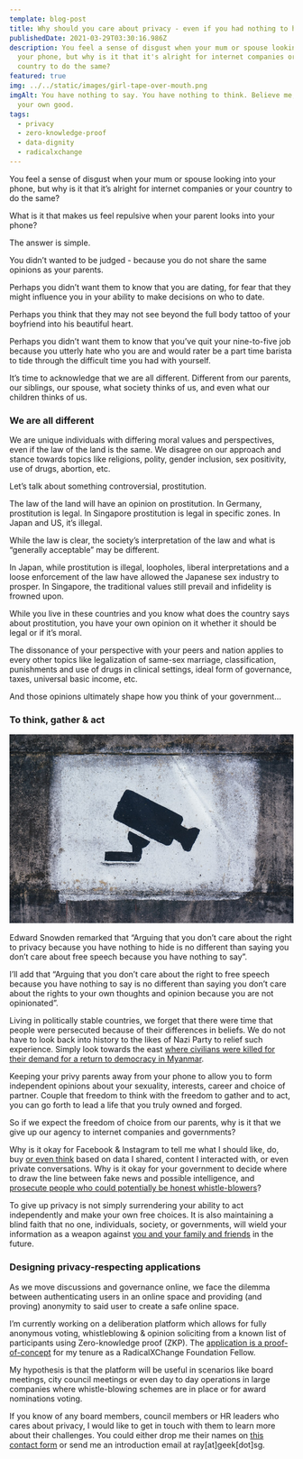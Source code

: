 ```yaml
---
template: blog-post
title: Why should you care about privacy - even if you had nothing to hide
publishedDate: 2021-03-29T03:30:16.986Z
description: You feel a sense of disgust when your mum or spouse looking into
  your phone, but why is it that it's alright for internet companies or your
  country to do the same?
featured: true
img: ../../static/images/girl-tape-over-mouth.png
imgAlt: You have nothing to say. You have nothing to think. Believe me, it's for
  your own good.
tags:
  - privacy
  - zero-knowledge-proof
  - data-dignity
  - radicalxchange
---
```

You feel a sense of disgust when your mum or spouse looking into your phone, but why is it that it’s alright for internet companies or your country to do the same?

What is it that makes us feel repulsive when your parent looks into your phone?

The answer is simple.

You didn’t wanted to be judged - because you do not share the same opinions as your parents.

Perhaps you didn’t want them to know that you are dating, for fear that they might influence you in your ability to make decisions on who to date.

Perhaps you think that they may not see beyond the full body tattoo of your boyfriend into his beautiful heart.

Perhaps you didn’t want them to know that you’ve quit your nine-to-five job because you utterly hate who you are and would rater be a part time barista to tide through the difficult time you had with yourself.

It’s time to acknowledge that we are all different. Different from our parents, our siblings, our spouse, what society thinks of us, and even what our children thinks of us.

### We are all different

We are unique individuals with differing moral values and perspectives, even if the law of the land is the same. We disagree on our approach and stance towards topics like religions, polity, gender inclusion, sex positivity, use of drugs, abortion, etc.

Let’s talk about something controversial, prostitution.

The law of the land will have an opinion on prostitution. In Germany, prostitution is legal. In Singapore prostitution is legal in specific zones. In Japan and US, it’s illegal.

While the law is clear, the society’s interpretation of the law and what is “generally acceptable” may be different.

In Japan, while prostitution is illegal, loopholes, liberal interpretations and a loose enforcement of the law have allowed the Japanese sex industry to prosper. In Singapore, the traditional values still prevail and infidelity is frowned upon.

While you live in these countries and you know what does the country says about prostitution, you have your own opinion on it whether it should be legal or if it’s moral.

The dissonance of your perspective with your peers and nation applies to every other topics like legalization of same-sex marriage, classification, punishments and use of drugs in clinical settings, ideal form of governance, taxes, universal basic income, etc.

And those opinions ultimately shape how you think of your government…

### To think, gather & act

![A painting on a wall warning visitors about video surveillance](../../static/images/mural-surveillance-camera.png "A painting on a wall warning visitors about video surveillance")

Edward Snowden remarked that “Arguing that you don’t care about the right to privacy because you have nothing to hide is no different than saying you don’t care about free speech because you have nothing to say”.

I’ll add that “Arguing that you don’t care about the right to free speech because you have nothing to say is no different than saying you don’t care about the rights to your own thoughts and opinion because you are not opinionated”.

Living in politically stable countries, we forget that there were time that people were persecuted because of their differences in beliefs. We do not have to look back into history to the likes of Nazi Party to relief such experience. Simply look towards the east [where civilians were killed for their demand for a return to democracy in Myanmar](https://www.channelnewsasia.com/news/asia/myanmar-protests-continue-a-day-after-more-than-100-killed-14510698).

Keeping your privy parents away from your phone to allow you to form independent opinions about your sexuality, interests, career and choice of partner. Couple that freedom to think with the freedom to gather and to act, you can go forth to lead a life that you truly owned and forged.

So if we expect the freedom of choice from our parents, why is it that we give up our agency to internet companies and governments?

Why is it okay for Facebook & Instagram to tell me what I should like, do, buy [or even think](https://www.nytimes.com/2018/03/17/us/politics/cambridge-analytica-trump-campaign.html) based on data I shared, content I interacted with, or even private conversations. Why is it okay for your government to decide where to draw the line between fake news and possible intelligence, and [prosecute people who could potentially be honest whistle-blowers](https://www.ncbi.nlm.nih.gov/pmc/articles/PMC7445730/)?

To give up privacy is not simply surrendering your ability to act independently and make your own free choices. It is also maintaining a blind faith that no one, individuals, society, or governments, will wield your information as a weapon against [you and your family and friends](https://www.radicalxchange.org/concepts/intersectional-social-identity/) in the future.

### Designing privacy-respecting applications

As we move discussions and governance online, we face the dilemma between authenticating users in an online space and providing (and proving) anonymity to said user to create a safe online space.

I’m currently working on a deliberation platform which allows for fully anonymous voting, whistleblowing & opinion soliciting from a known list of participants using Zero-knowledge proof (ZKP). The [application is a proof-of-concept](https://geek.sg/blog/veilos-preview-of-privacy-preserving-application-engine) for my tenure as a RadicalXChange Foundation Fellow.

My hypothesis is that the platform will be useful in scenarios like board meetings, city council meetings or even day to day operations in large companies where whistle-blowing schemes are in place or for award nominations voting.

If you know of any board members, council members or HR leaders who cares about privacy, I would like to get in touch with them to learn more about their challenges. You could either drop me their names on [this contact form](https://geek.sg/contact/) or send me an introduction email at ray\[at]geek\[dot]sg.